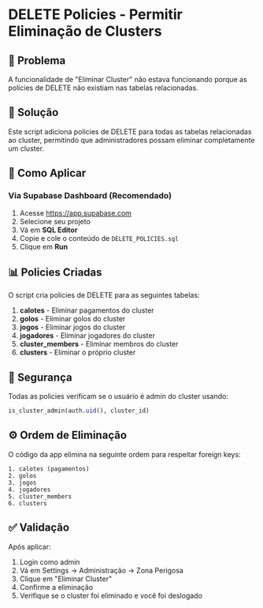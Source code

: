 # DELETE Policies - Permitir Eliminação de Clusters

## 🎯 Problema
A funcionalidade de "Eliminar Cluster" não estava funcionando porque as policies de DELETE não existiam nas tabelas relacionadas.

## 📝 Solução
Este script adiciona policies de DELETE para todas as tabelas relacionadas ao cluster, permitindo que administradores possam eliminar completamente um cluster.

## 🚀 Como Aplicar

### Via Supabase Dashboard (Recomendado)
1. Acesse https://app.supabase.com
2. Selecione seu projeto
3. Vá em **SQL Editor**
4. Copie e cole o conteúdo de `DELETE_POLICIES.sql`
5. Clique em **Run**

## 📊 Policies Criadas

O script cria policies de DELETE para as seguintes tabelas:

1. **calotes** - Eliminar pagamentos do cluster
2. **golos** - Eliminar golos do cluster
3. **jogos** - Eliminar jogos do cluster
4. **jogadores** - Eliminar jogadores do cluster
5. **cluster_members** - Eliminar membros do cluster
6. **clusters** - Eliminar o próprio cluster

## 🔐 Segurança

Todas as policies verificam se o usuário é admin do cluster usando:
```sql
is_cluster_admin(auth.uid(), cluster_id)
```

## ⚙️ Ordem de Eliminação

O código da app elimina na seguinte ordem para respeitar foreign keys:

```
1. calotes (pagamentos)
2. golos
3. jogos
4. jogadores
5. cluster_members
6. clusters
```

## ✅ Validação

Após aplicar:
1. Login como admin
2. Vá em Settings → Administração → Zona Perigosa
3. Clique em "Eliminar Cluster"
4. Confirme a eliminação
5. Verifique se o cluster foi eliminado e você foi deslogado
